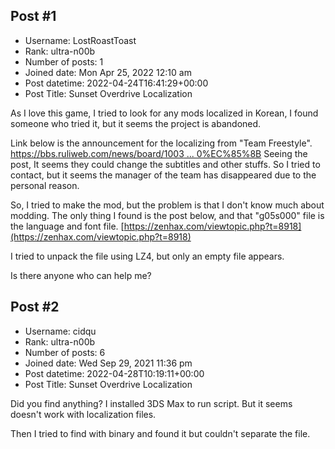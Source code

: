 ## Post #1
- Username: LostRoastToast
- Rank: ultra-n00b
- Number of posts: 1
- Joined date: Mon Apr 25, 2022 12:10 am
- Post datetime: 2022-04-24T16:41:29+00:00
- Post Title: Sunset Overdrive Localization

As I love this game, I tried to look for any mods localized in Korean, I found someone who tried it, but it seems the project is abandoned.

Link below is the announcement for the localizing from "Team Freestyle".
[https://bbs.ruliweb.com/news/board/1003 ... 0%EC%85%8B](https://bbs.ruliweb.com/news/board/1003/read/2173350?search_type=subject_content&search_key=%EC%84%A0%EC%85%8B)
Seeing the post, It seems they could change the subtitles and other stuffs.
So I tried to contact, but it seems the manager of the team has disappeared due to the personal reason.

So, I tried to make the mod, but the problem is that I don't know much about modding.
The only thing I found is the post below, and that "g05s000" file is the language and font file.
[https://zenhax.com/viewtopic.php?t=8918](https://zenhax.com/viewtopic.php?t=8918)

I tried to unpack the file using LZ4, but only an empty file appears.

Is there anyone who can help me?
## Post #2
- Username: cidqu
- Rank: ultra-n00b
- Number of posts: 6
- Joined date: Wed Sep 29, 2021 11:36 pm
- Post datetime: 2022-04-28T10:19:11+00:00
- Post Title: Sunset Overdrive Localization

Did you find anything? I installed 3DS Max to run script. But it seems doesn't work with localization files. 

Then I tried to find with binary and found it but couldn't separate the file.

